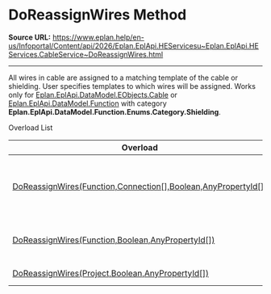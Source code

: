 # DoReassignWires Method

**Source URL:** https://www.eplan.help/en-us/Infoportal/Content/api/2026/Eplan.EplApi.HEServicesu~Eplan.EplApi.HEServices.CableService~DoReassignWires.html

---

All wires in cable are assigned to a matching template of the cable or shielding. User specifies templates to which wires will be assigned. Works only for [Eplan.EplApi.DataModel.EObjects.Cable](Eplan.EplApi.DataModelu~Eplan.EplApi.DataModel.EObjects.Cable.html) or [Eplan.EplApi.DataModel.Function](Eplan.EplApi.DataModelu~Eplan.EplApi.DataModel.Function.html) with category **Eplan.EplApi.DataModel.Function.Enums.Category.Shielding**.

Overload List

| Overload | Description |
| --- | --- |
| [DoReassignWires(Function,Connection[],Boolean,AnyPropertyId[])](topic1306.html) | All wires in cable are assigned to a matching template of the cable or shielding. User specifies templates to which wires will be assigned. Works only for [Eplan.EplApi.DataModel.EObjects.Cable](Eplan.EplApi.DataModelu~Eplan.EplApi.DataModel.EObjects.Cable.html) or [Eplan.EplApi.DataModel.Function](Eplan.EplApi.DataModelu~Eplan.EplApi.DataModel.Function.html) with category **Eplan.EplApi.DataModel.Function.Enums.Category.Shielding**. |
| [DoReassignWires(Function,Boolean,AnyPropertyId[])](Eplan.EplApi.HEServicesu~Eplan.EplApi.HEServices.CableService~DoReassignWires(Function,Boolean,AnyPropertyId[]).html) | All wires in cable are assigned to a matching template of the cable. Works only for [Eplan.EplApi.DataModel.EObjects.Cable](Eplan.EplApi.DataModelu~Eplan.EplApi.DataModel.EObjects.Cable.html) or [Eplan.EplApi.DataModel.Function](Eplan.EplApi.DataModelu~Eplan.EplApi.DataModel.Function.html) with category **Eplan.EplApi.DataModel.Function.Enums.Category.Shielding**. |
| [DoReassignWires(Project,Boolean,AnyPropertyId[])](Eplan.EplApi.HEServicesu~Eplan.EplApi.HEServices.CableService~DoReassignWires(Project,Boolean,AnyPropertyId[]).html) | All wires in all cables from the project are assigned to a matching template of a cable. |

